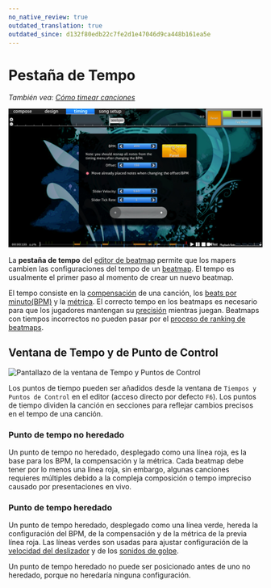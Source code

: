 ```yaml
---
no_native_review: true
outdated_translation: true
outdated_since: d132f80edb22c7fe2d1e47046d9ca448b161ea5e
---
```


# Pestaña de Tempo

*También vea: [Cómo timear canciones](/wiki/Guides/How_to_Time_Songs)*

![Pantallazo de la pestaña de tempo en el editor](/wiki/shared/timing/Timing_base.jpg)

La **pestaña de tempo** del [editor de beatmap](/wiki/Client/Beatmap_editor) permite que los mapers cambien las configuraciones del tempo de un [beatmap](/wiki/Beatmap). El tempo es usualmente el primer paso al momento de crear un nuevo beatmap.

El tempo consiste en la [compensación](/wiki/Offset) de una canción, los [beats por minuto(BPM)](/wiki/Music_theory/Tempo) y la [métrica](https://es.wikipedia.org/wiki/M%C3%A9trica_(m%C3%BAsica)). El correcto tempo en los beatmaps es necesario para que los jugadores mantengan su [precisión](/wiki/Gameplay/Accuracy) mientras juegan. Beatmaps con tiempos incorrectos no pueden pasar por el [proceso de ranking de beatmaps](/wiki/Beatmap_ranking_procedure).

## Ventana de Tempo y de Punto de Control

![Pantallazo de la ventana de Tempo y Puntos de Control](/wiki/shared/timing/TimingSetup.png)

Los puntos de tiempo pueden ser añadidos desde la ventana de `Tiempos y Puntos de Control` en el editor (acceso directo por defecto `F6`). Los puntos de tiempo dividen la canción en secciones para reflejar cambios precisos en el tempo de una canción.

### Punto de tempo no heredado

Un punto de tempo no heredado, desplegado como una línea roja, es la base para los BPM, la compensación y la métrica. Cada beatmap debe tener por lo menos una línea roja, sin embargo, algunas canciones requieres múltiples debido a la compleja composición o tempo impreciso causado por presentaciones en vivo.

### Punto de tempo heredado

Un punto de tempo heredado, desplegado como una línea verde, hereda la configuración del BPM, de la compensación y de la métrica de la previa línea roja. Las líneas verdes son usadas para ajustar configuración de la [velocidad del deslizador](/wiki/Gameplay/Hit_object/Slider/Slider_velocity) y de los [sonidos de golpe](/wiki/Beatmapping/Hitsound).

Un punto de tempo heredado no puede ser posicionado antes de uno no heredado, porque no heredaría ninguna configuración.
